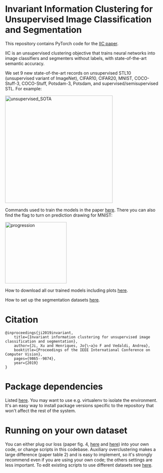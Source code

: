 # Invariant Information Clustering for Unsupervised Image Classification and Segmentation

This repository contains PyTorch code for the <a href="https://arxiv.org/abs/1807.06653">IIC paper</a>.

IIC is an unsupervised clustering objective that trains neural networks into image classifiers and segmenters without labels, with state-of-the-art semantic accuracy. 

We set 9 new state-of-the-art records on unsupervised STL10 (unsupervised variant of ImageNet), CIFAR10, CIFAR20, MNIST, COCO-Stuff-3, COCO-Stuff, Potsdam-3, Potsdam, and supervised/semisupervised STL. For example:

<img src="https://github.com/xu-ji/IIC/raw/master/paper/unsupervised_SOTA.png" alt="unsupervised_SOTA" height=350>

Commands used to train the models in the paper <a href="https://github.com/xu-ji/IIC/blob/master/examples/commands.txt">here</a>. There you can also find the flag to turn on prediction drawing for MNIST:

<img src="https://github.com/xu-ji/IIC/blob/master/paper/progression_labelled.png" alt="progression" height=200>

How to download all our trained models including plots <a href="https://github.com/xu-ji/IIC/blob/master/examples/trained_models.txt">here</a>.

How to set up the segmentation datasets <a href="https://github.com/xu-ji/IIC/blob/master/datasets/README.txt">here</a>.

# Citation
    @inproceedings{ji2019invariant,
        title={Invariant information clustering for unsupervised image classification and segmentation},
        author={Ji, Xu and Henriques, Jo{\~a}o F and Vedaldi, Andrea},
        booktitle={Proceedings of the IEEE International Conference on Computer Vision},
        pages={9865--9874},
        year={2019}
    }

# Package dependencies
Listed <a href="https://github.com/xu-ji/IIC/blob/master/package_versions.txt">here</a>. You may want to use e.g. virtualenv to isolate the environment. It's an easy way to install package versions specific to the repository that won't affect the rest of the system.

# Running on your own dataset
You can either plug our loss (paper fig. 4, <a href="https://github.com/xu-ji/IIC/blob/master/code/utils/cluster/IID_losses.py#L6">here</a> and <a href="https://github.com/xu-ji/IIC/blob/master/code/utils/segmentation/IID_losses.py#L86">here</a>) into your own code, or change scripts in this codebase. Auxiliary overclustering makes a large difference (paper table 2) and is easy to implement, so it's strongly recommend even if you are using your own code; the others settings are less important. To edit existing scripts to use different datasets see <a href="https://github.com/xu-ji/IIC/issues/8">here</a>.

